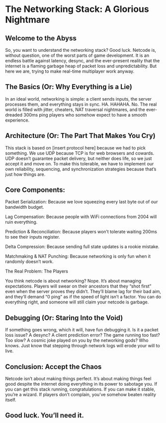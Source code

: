 # The Networking Stack: A Glorious Nightmare

## Welcome to the Abyss

So, you want to understand the networking stack? Good luck. Netcode is, without question, one of the worst parts of game development. It is an endless battle against latency, desync, and the ever-present reality that the internet is a flaming garbage heap of packet loss and unpredictability. But here we are, trying to make real-time multiplayer work anyway.

## The Basics (Or: Why Everything is a Lie)

In an ideal world, networking is simple: a client sends inputs, the server processes them, and everything stays in sync. HA. HAHAHA. No. The real world is filled with jitter, cheaters, NAT traversal nightmares, and the ever-dreaded 300ms ping players who somehow expect to have a smooth experience.

## Architecture (Or: The Part That Makes You Cry)

This stack is based on [insert protocol here] because we had to pick something. We use UDP because TCP is for web browsers and cowards. UDP doesn’t guarantee packet delivery, but neither does life, so we just accept it and move on. To make this tolerable, we have to implement our own reliability, sequencing, and synchronization strategies because that’s just how things are.

## Core Components:

Packet Serialization: Because we love squeezing every last byte out of our bandwidth budget.

Lag Compensation: Because people with WiFi connections from 2004 will ruin everything.

Prediction & Reconciliation: Because players won’t tolerate waiting 200ms to see their inputs register.

Delta Compression: Because sending full state updates is a rookie mistake.

Matchmaking & NAT Punching: Because networking is only fun when it randomly doesn’t work.

The Real Problem: The Players

You think netcode is about networking? Nope. It’s about managing expectations. Players will swear on their ancestors that they “shot first” even when the server proves they didn’t. They’ll blame lag for their bad aim, and they’ll demand “0 ping” as if the speed of light isn’t a factor. You can do everything right, and someone will still claim your netcode is garbage.

## Debugging (Or: Staring Into the Void)

If something goes wrong, which it will, have fun debugging it. Is it a packet loss issue? A desync? A client prediction error? The game running too fast? Too slow? A cosmic joke played on you by the networking gods? Who knows. Just know that stepping through network logs will erode your will to live.

## Conclusion: Accept the Chaos

Netcode isn’t about making things perfect. It’s about making things feel good despite the internet doing everything in its power to sabotage you. If you can get this stack running, congratulations. If you can make it stable, you’re a wizard. If players don’t complain, you’ve somehow beaten reality itself.

## Good luck. You’ll need it.